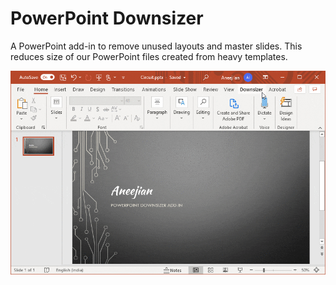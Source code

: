 # PowerPoint Downsizer

A PowerPoint add-in to remove unused layouts and master slides. This reduces size of our PowerPoint files created from heavy templates.

![PowerPoint Downsizer from Tab](assets/powerpoint-downsizer-add-in-from-tab.gif)
